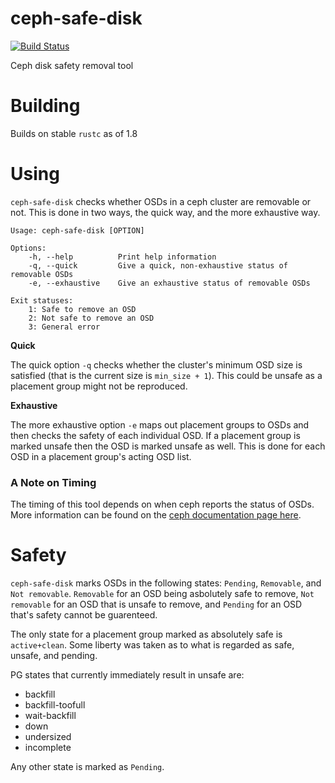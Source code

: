 # ceph-safe-disk
[![Build Status](https://travis-ci.org/CanonicalLtd/ceph_safe_disk.svg?branch=master)](https://travis-ci.org/CanonicalLtd/ceph_safe_disk)

Ceph disk safety removal tool

# Building
Builds on stable `rustc` as of 1.8

# Using
`ceph-safe-disk` checks whether OSDs in a ceph cluster are removable or not.
This is done in two ways, the quick way, and the more exhaustive way.

```
Usage: ceph-safe-disk [OPTION]

Options:
    -h, --help          Print help information
    -q, --quick         Give a quick, non-exhaustive status of removable OSDs
    -e, --exhaustive    Give an exhaustive status of removable OSDs

Exit statuses:
    1: Safe to remove an OSD
    2: Not safe to remove an OSD
    3: General error

```

**Quick**

The quick option `-q` checks whether the cluster's minimum OSD size is
satisfied (that is the current size is `min_size + 1`). This could be unsafe as
a placement group might not be reproduced.

**Exhaustive**

The more exhaustive option `-e` maps out placement groups to OSDs and then checks
the safety of each individual OSD. If a placement group is marked unsafe then
the OSD is marked unsafe as well. This is done for each OSD in a placement
group's acting OSD list.

### A Note on Timing
The timing of this tool depends on when ceph reports the status of OSDs. More
information can be found on the [ceph documentation page here](http://docs.ceph.com/docs/master/rados/configuration/mon-osd-interaction/#osds-report-their-status).

# Safety
`ceph-safe-disk` marks OSDs in the following states: `Pending`, `Removable`, and
`Not removable`. `Removable` for an OSD being asbolutely safe to remove, `Not removable` 
for an OSD that is unsafe to remove, and `Pending` for an OSD that's safety cannot 
be guarenteed.

The only state for a placement group marked as absolutely safe is `active+clean`.
Some liberty was taken as to what is regarded as safe, unsafe, and pending.

PG states that currently immediately result in unsafe are:

- backfill
- backfill-toofull
- wait-backfill
- down
- undersized
- incomplete

Any other state is marked as `Pending`.
